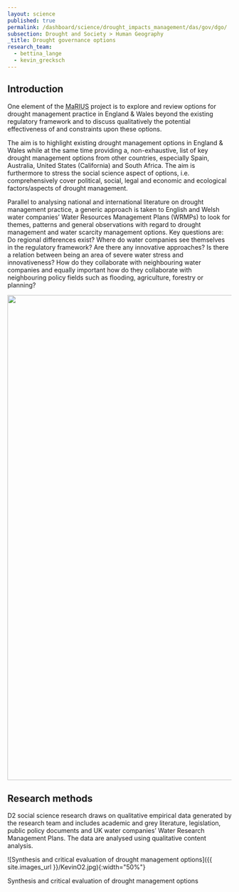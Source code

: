 ```yaml
---
layout: science
published: true
permalink: /dashboard/science/drought_impacts_management/das/gov/dgo/
subsection: Drought and Society > Human Geography
_title: Drought governance options
research_team:
  - bettina_lange
  - kevin_grecksch
---
```


## Introduction 

One element of the <abbr title="Managing the Risks, Impacts and Uncertainties of drought and water Scarcity">MaRIUS</abbr> project is to explore and review options for drought management practice in England & Wales beyond the existing regulatory framework and to discuss qualitatively the potential effectiveness of and constraints upon these options.

The aim is to highlight existing drought management options in England & Wales while at the same time providing a, non-exhaustive, list of key drought management options from other countries, especially  Spain, Australia, United States (California) and South Africa. The aim is furthermore to stress the social science aspect of options, i.e. comprehensively cover political, social, legal and economic and ecological factors/aspects of drought management.

Parallel to analysing national and international literature on drought management practice, a generic approach is taken to English and Welsh water companies’ Water Resources Management Plans (WRMPs) to look for themes, patterns and general observations with regard to drought management and water scarcity management options. Key questions are: Do regional differences exist? Where do water companies see themselves in the regulatory framework? Are there any innovative approaches? Is there a relation between being an area of severe water stress and innovativeness? How do they collaborate with neighbouring water companies and equally important how do they collaborate with neighbouring policy fields such as flooding, agriculture, forestry or planning?

<img src="{{ site.images_url }}/KevinO1.jpg" border="0" width="1446" height="1091" orgWidth="1446" orgHeight="1091" usemap="#image-map" alt="" class="center-block img-responsive" id="image-map" />
<map name="image-map">
		<area id="droughtorders" alt="Drought orders" title="Drought orders" href="#image-map" shape="rect" coords="1254,249,1422,289" data-content="A drought order, issued by the Secretary of State (DEFRA) or the Welsh Minister, authorises increased abstraction from the environment by water companies or any other abstractor in order to meet statutory duties for public water supply. It can also restrict the demand from commercial water users or limit abstraction by a water company or the EA." style="outline:none;" />
		<area id="droughtpermit" alt="Drought permit" title="Drought permit" href="#image-map" shape="rect" coords="1255,291,1423,328" data-content="A drought permit, issued by the EA, enables to increase supply of water abstracted from the natural environment." style="outline:none;" />
		<area id="droughtplan" alt="Drought plan" title="Drought plan" href="#image-map" shape="rect" coords="1254,160,1420,243" data-content="Drought plans cover the range of actions necessary to deal with various drought situations. They set out how a water company will continue to meet its duties to supply water during drought periods with as little recourse as possible to drought permits or drought orders." style="outline:none;" />
		<area id="tubs" alt="TUBs" title="TUBs" href="#image-map" shape="rect" coords="1255,475,1421,511" data-content="Water companies can implement temporary water use restrictions under their own powers. These restrictions are temporary measures that reduce the demand for water and are usually one of the first steps a water company can take to protect its supplies during a drought. The water company does not require any approvals to restrict these uses of water but must run a period of public notice and allow for representation to be made before the restriction comes into force. Examples: watering gardens, cleaning a private motor vehicle." style="outline:none;" />
		<area id="emergencydroughtorders" alt="Emergency drought orders" title="Emergency drought orders" href="#image-map" shape="rect" coords="1254,338,1420,399" data-content="Emergency Drought Orders may prohibit or limit the use of water for any purposes a water company considers appropriate. Water is supplied by means of standpipes or water tanks." style="outline:none;" />
		<area id="abstractionlicenses" alt="Abstraction licenses" title="Abstraction licenses" href="#image-map" shape="rect" coords="1256,517,1420,597" data-content="Abstraction licences provide abstractors with a licence to take a fixed volume of water." style="outline:none;" />
		<area id="catchmentmanagement" alt="Catchment management" title="Catchment management" href="#image-map" shape="rect" coords="7,716,173,774" data-content="A catchment-based approach looks at activities and issues in the catchment as a whole, rather than considering different aspects separately in different locations.  It involves bringing people together from different sectors to identify issues and agree priorities for action – and ultimately building local partnerships to put these actions in place." style="outline:none;" />
		<area id="soilwaterholdingcapacity" alt="Soil water holding capacity" title="Soil water holding capacity" shape="rect" coords="9,1007,174,1065" href="#image-map" data-content="One of the main functions of soil is to store moisture and supply it to plants between rainfalls or irrigations. Evaporation from the soil surface, transpiration by plants and deep percolation combine to reduce soil moisture status between water applications. If the water content becomes too low, plants become stressed." style="outline:none;" />
		<area id="irrigationmanagement" alt="Irrigation management" title="Irrigation management" href="#image-map" shape="rect" coords="9,935,174,993" data-content="Irrigation is the artificial exploitation and distribution of water at project level aiming at application of water at field level to agricultural crops in dry areas or in periods of scarce rainfall to assure or improve crop production." style="outline:none;" />
		<area id="droughtmonitoring" alt="Drought monitoring" title="Drought monitoring" href="#image-map" shape="rect" coords="199,1003,369,1061" data-content="Early-warning systems supported by data networks, data sharing, forecasts, SPI, etc." style="outline:none;" />
		<area id="agriculturalinsurance" alt="Agricultural insurance" title="Agricultural insurance" href="#image-map" shape="rect" coords="9,641,173,699" data-content="Agricultural insurance covers yield losses caused by droughts." style="outline:none;" />
		<area id="reducingwaterintensivecrops" alt="Reducing water intensive crops" title="Reducing water intensive crops" href="#image-map" shape="rect" coords="9,788,173,846" data-content="Reducing water intensive crops means giving preference to crops that use less water in water scarce regions." style="outline:none;" />
		<area id="environmentalwaterbudgets" alt="Environmental water budgets" title="Environmental water budgets" href="#image-map" shape="rect" coords="201,862,368,923" data-content="Environmental water budgets account for the inputs, outputs, and changes in the amount of water by breaking the water cycle down into components." style="outline:none;" />
		<area id="indigenouscrops" alt="Indigenous crops" title="Indigenous crops" href="#image-map" shape="rect" coords="8,864,174,925" data-content="Indigenous crops have their origin in the area they are grown in." style="outline:none;" />
		<area id="hydrologicaloutlooks" alt="Hydrological outlooks" title="Hydrological outlooks" href="#image-map" shape="rect" coords="202,931,368,992" data-content="Hydrological outlooks are based on observed data and projections and they present the UK water situation for the next 1-3 months and beyond." style="outline:none;" />
		<area id="waterexchangingcentres" alt="Water Exchanging Centres" title="Water Exchanging Centres" href="#image-map" shape="rect" coords="219,504,385,587" data-content="Water Exchanging Centres offer and demand water use rights in periods of drought. Example: Spain." style="outline:none;" />
		<area id="droughtwaterbank" alt="Drought Water Bank" title="Drought Water Bank" href="#image-map" shape="rect" coords="220,598,386,658" data-content="Drought Water Banks allow selling and buying of water." style="outline:none;" />
		<area id="watermarkets" alt="Water markets" title="Water markets" href="#image-map" shape="rect" coords="414,574,580,613" data-content="Water markets provide a more flexible allocation of water. In the Murray-Darling Basin (Australia), the poster child for water markets, water licenses used to be tied to land but water markets allowed to get water you need from someone who already has a license. However, market rules need to reflect hydrological realities." style="outline:none;" />
		<area id="bulktransfer" alt="Bulk transfer" title="Bulk transfer" href="#image-map" shape="rect" coords="663,665,829,702" data-content="Bulk transfer is the transfer of raw or treated water between two parties, for example water companies, and areas. Bulk transfer are usually subject to contracts between the two parties." style="outline:none;" />
		<area id="sharewater" alt="Share water" title="Share water" href="#image-map" shape="rect" coords="662,617,828,654" data-content="Sharing water encompasses a wider concept than bulk transfers. Sharing water can mean voluntary sharing of water resources across areas or sharing and (re)using water for different purposes, i.e. irrigation, production processes." style="outline:none;" />
		<area id="greywaterreusebythirdparties" alt="Grey water reuse by third parties" title="Grey water reuse by third parties" href="#image-map" shape="rect" coords="975,499,1141,560" data-content="In this special case third party suppliers, who for example supply and treat water for a new housing development, invest in greywater reuse schemes thereby decreasing future bulk water transfers from the local statutory water supplier." style="outline:none;" />
		<area id="reusegreywater" alt="Reuse greywater" title="Reuse greywater" href="#image-map" shape="rect" coords="976,571,1142,630" data-content="This process describes the utilisation of treated or untreated water for a variety of purposes. For example, household discharge could be reused for non-potable uses such as watering gardens." style="outline:none;" />
		<area id="explorenewsources" alt="Explore new sources" title="Explore new sources" href="#image-map" shape="rect" coords="976,894,1142,953" data-content="This includes tapping into aquifers, new river abstraction points, or can go as far as transporting water from geographical distant regions by ship." style="outline:none;" />
		<area id="rainwaterharvesting" alt="Rainwater harvesting" title="Rainwater harvesting" href="#image-map" shape="rect" coords="976,689,1142,771" data-content="Rainwater harvesting is the accumulation of rainwater for reuse (e.g. irrigation). This includes for example cisterns or collection from roofs." style="outline:none;" />
		<area id="reservoirs" alt="Reservoirs" title="Reservoirs" href="#image-map" shape="rect" coords="976,853,1142,889" data-content="Reservoirs are artificially created lakes for storing water. Reservoirs are fed by rivers or glaciers and usually provide drinking water and irrigation water. Reservoirs and dams are also used to generate electricity through hydropower." style="outline:none;" />
		<area id="waterbutts" alt="Water butts" title="Water butts" href="#image-map" shape="rect" coords="976,641,1142,677" data-content="A water butt or tank is used to collect rainwater runoff usually from rooftops. The collected water can be used for watering gardens for example." style="outline:none;" />
		<area id="tankeringbylorries" alt="Tankering by lorries" title="Tankering by lorries" href="#image-map" shape="rect" coords="976,783,1142,842" data-content="This describes the provision of usually drinking water by means of water tanks in emergency situations." style="outline:none;" />
		<area id="desalination" alt="Desalination" title="Desalination" href="#image-map" shape="rect" coords="976,1028,1142,1065" data-content="Desalination describes the process of removing salt from saline water (sea water, brackish water) either through thermal desalination or reverse osmosis. Desalination plants are energy intensive and so far in the UK only Thames Water operates a desalination plant for emergency purposes." style="outline:none;" />
		<area id="re-commissioning" alt="Re-commissioning" title="Re-commissioning" href="#image-map" shape="rect" coords="977,961,1143,1019" data-content="Re-commissioning of sources is the process or reactivating previously closed down boreholes or other abstraction points. This could be the case for example if a groundwater aquifer has recharged." style="outline:none;" />
		<area id="aquiferstorageandrecovery" alt="Aquifer storage and recovery" title="Aquifer storage and recovery" href="#image-map" shape="rect" coords="707,1004,873,1062" data-content="Aquifers storage and recovery is a process to convey water underground. Aquifer recharge replenishes groundwater stored in aquifers. Aquifer storage and recovery is used to store water and reuse it at a later stage." style="outline:none;" />
		<area id="lowerpumpsdeepenboreholes" alt="Lower pumps / deepen boreholes" title="Lower pumps / deepen boreholes" href="#image-map" shape="rect" coords="709,909,875,990" data-content="This option is applied when the groundwater table drops below the level of the well pump." style="outline:none;" />
		<area id="mainspressurereductionpressuremanagement" alt="Mains pressure reduction / pressure management" title="Mains pressure reduction / pressure management" href="#image-map" shape="rect" coords="1236,930,1402,1035" data-content="Pressure is the force that pushes water through pipes. Water companies apply pressure management to reduce leakage and thereby reduce the loss of water." style="outline:none;" />
		<area id="betterintegratednetwork" alt="Better integrated network" title="Better integrated network" href="#image-map" shape="rect" coords="1236,763,1402,824" data-content="A better integrated network means improved links between water resource zones. This enables water suppliers to distribute water more efficiently and allocated it to where it is needed." style="outline:none;" />
		<area id="activeleakagecontrol" alt="Active leakage control" title="Active leakage control" href="#image-map" shape="rect" coords="1235,845,1401,906" data-content="Active leakage control aims at prompting detection, localisation and repair of pipe burst, thus reducing possible damages to properties, minimise unplanned works, and reduce volume of lost water." style="outline:none;" />
		<area id="waterstewardship" alt="Water stewardship" title="Water stewardship" href="#image-map" shape="rect" coords="13,355,179,416" data-content="Water stewardship describes the use of water that is based on social equality, sustainability, yet economically beneficial approach. It includes a wide variety of stakeholders and is catchment based." style="outline:none;" />
		<area id="waterefficiencycommunityfund" alt="Water Efficiency Community Fund" title="Water Efficiency Community Fund" href="#image-map" shape="rect" coords="207,277,373,338" data-content="A water efficiency community fund provides devices and their installation in schools and other not-for-profit social organisations such as hospitals, councils and local services." style="outline:none;" />
		<area id="ownershipofcustomerssupplypipelines" alt="Ownership of customers supply pipelines" title="Ownership of customers supply pipelines" href="#image-map" shape="rect" coords="13,192,179,274" data-content="The ownership of customer supply pipelines enables water companies to target leakage reduction according to their own strategies and timescales." style="outline:none;" />
		<area id="waterrights" alt="Water rights" title="Water rights" href="#image-map" shape="rect" coords="13,142,179,179" data-content="A water right describes the right to use water from a source (e.g. groundwater, river, etc.)." style="outline:none;" />
		<area id="scarcitycharge" alt="Scarcity charge" title="Scarcity charge" href="#image-map" shape="rect" coords="207,230,373,267" data-content="A scarcity charge would mean the price abstractors pay better reflects the environmental impact of water abstraction. If introduced, a higher price would be paid for water, which is abstracted from areas where there is less water available." style="outline:none;" />
		<area id="creatingwatersavingculture" alt="Creating water saving culture" title="Creating water saving culture" href="#image-map" shape="rect" coords="207,161,373,221" data-content="A water saving culture promotes water efficiency and tackles issues of reduced supply and increased demand." style="outline:none;" />
		<area id="publicgoodschargeonwater" alt="Public goods charge on water" title="Public goods charge on water" href="#image-map" shape="rect" coords="207,350,373,410" data-content="A public goods charge for water users funds improvements in water infrastructure and environmental protection and conservation and restoration and research." style="outline:none;" />
		<area id="droughtawarenessinformationcampaigns" alt="Drought awareness information campaigns" title="Drought awareness information campaigns" href="#image-map" shape="rect" coords="209,25,375,145" data-content="A drought awareness campaign proactively promotes water efficient behaviour before and during a drought. This can take the form of educational measures or tangible items such as providing buckets for rainwater collecting." style="outline:none;" />
		<area id="euwaterframeworkdirective" alt="EU Water Framework Directive" title="EU Water Framework Directive" href="#image-map" shape="rect" coords="928,267,1094,350" data-content="The EU Water Framework Directive is a comprehensive approach to address qualitative and quantitative issues with regard to water. It addresses chemical issues, promotes public participation and requires river basin management plans. The directive’s goal is to achieve a good ecological status of all European water bodies." style="outline:none;" />
		<area id="collaboratewithlocalauthorities" alt="Collaborate with local authorities and housing associations/ developers to ensure water saving in new developments" title="Collaborate with local authorities and housing associations/ developers to ensure water saving in new developments" href="#image-map" shape="rect" coords="722,204,888,352" data-content="Collaboration between water companies and local councils and housing developers can make sure that new and refurbished housing benefits from the latest water saving technologies and appliances." style="outline:none;" />
		<area id="bettercollaborationamongwatercompanies" alt="Better collaboration among water companies and neighbouring policy sectors flooding, agriculture, forestry, housing, etc." title="Better collaboration among water companies and neighbouring policy sectors flooding, agriculture, forestry, housing, etc." href="#image-map" shape="rect" coords="503,134,669,351" data-content="A better collaboration can ensure that policies are aligned and measures in one sector do not contradict measures in another sector. It also raises problem awareness among sectors and its stakeholders." style="outline:none;" />
		<area id="tariffs" alt="Tariffs" title="Tariffs" href="#image-map" shape="rect" coords="733,513,899,552" data-content="Tariffs are a measure to incentivise efficient water usage. Water tariffs can be volumetric, i.e. metred, or a flat rate. With regard to consumption different model exist, for example increasing block tariffs, where tariffs increase with consumption." style="outline:none;" />
		<area id="watermetering" alt="Water metering" title="Water metering" href="#image-map" shape="rect" coords="733,461,899,500" data-content="Charging customers according to use." style="outline:none;" />
		<area id="restorewetlands" alt="Restore wetlands" title="Restore wetlands" href="#image-map" shape="rect" coords="439,1041,605,1077" data-content="The restoration of a wetland describes the return of an ecosystem to a close approximation of its condition prior to disturbance." style="outline:none;" />
		<area id="removedams" alt="Remove dams" title="Remove dams" href="#image-map" shape="rect" coords="439,991,605,1027" data-content="Water stored in reservoirs is subject to evapotranspiration and there are more cost-effective ways to store water available. In addition, the removal of a dam can restore a negatively affected ecosystem." style="outline:none;" />
		<area id="droughttolerantlandscaping" alt="Drought tolerant landscaping" title="Drought tolerant landscaping" href="#image-map" shape="rect" coords="439,919,605,978" data-content="Drought tolerant landscaping takes into account the ecological characteristics of each space. It includes using efficient irrigation, the use of native plants, use of succulents and strategic plant grouping." style="outline:none;" />
		<area id="sustainablelanduseplanning" alt="Sustainable land use planning" title="Sustainable land use planning" href="#image-map" shape="rect" coords="439,843,605,902" data-content="Sustainable land use planning takes into account regional social, ecological and economic characteristics. For example, it takes into account population forecasts and planning is based on preserving the liveability and environmental protection." style="outline:none;" />
		<area id="integratewaterscarcityinplanning" alt="Integrate water scarcity in planning" title="Integrate water scarcity in planning" href="#image-map" shape="rect" coords="439,770,605,829" data-content="Integrating water scarcity into planning means to acknowledge that water scarcity is part of life in a given area and thus, water scarcity should not be seen as a problem during emergencies but as a  constant condition." style="outline:none;" />
		<area id="waterefficiencycampaigns" alt="Water efficiency campaigns" title="Water efficiency campaigns" href="#image-map" shape="rect" coords="14,290,180,349" data-content="Water efficiency campaigns aim at reducing water demand. They usually address private household customers but also aim business customers. Water efficiency campaigns use a variety of media -  print, audio-visual, social – or take the form of plays, games or roadshows. Another form of water efficiency campaigns is the provision of water saving devices to customers." style="outline:none;" />
		<area shape="rect" coords="1444,1089,1446,1091" alt="Image Map" data-content="" style="outline:none;" title="Image Map" href="#" />
</map>
<script src="{{ site.assets_url }}/js/jquery.rwdImageMaps.min.js"></script>
<script>
(function()
{
	$('img[usemap]').rwdImageMaps();
	$('area').on('click', function()
	{
		alert($(this).attr('title')+"\n"+$(this).data('content'));
	});
})();
</script>

## Research methods

D2 social science research draws on qualitative empirical data generated by the research team and includes academic and grey literature, legislation, public policy documents and UK water companies’ Water Research Management Plans. The data are analysed using qualitative content analysis.

![Synthesis and critical evaluation of drought management options]({{ site.images_url }}/KevinO2.jpg){:width="50%"}

Synthesis and critical evaluation of drought management options
